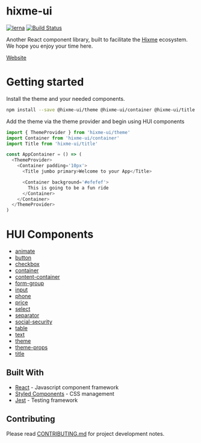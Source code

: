 hixme-ui
===============
[![lerna](https://img.shields.io/badge/maintained%20with-lerna-cc00ff.svg)](https://lernajs.io/)
[![Build Status](https://travis-ci.org/hixme/hixme-ui.svg?branch=master)](https://travis-ci.org/hixme/hixme-ui)

Another React component library, built to facilitate the
[Hixme](https://hixme.com/) ecosystem. We hope you enjoy your time here.

[Website](https://hixme.github.io/hixme-ui)

# Getting started

Install the theme and your needed components.

```bash
npm install --save @hixme-ui/theme @hixme-ui/container @hixme-ui/title
```

Add the theme via the theme provider and begin using HUI components

```javascript
import { ThemeProvider } from 'hixme-ui/theme'
import Container from 'hixme-ui/container'
import Title from 'hixme-ui/title'

const AppContainer = () => (
  <ThemeProvider>
    <Container padding='10px'>
      <Title jumbo primary>Welcome to your App</Title>

      <Container background='#efefef'>
        This is going to be a fun ride
      </Container>
    </Container>
  </ThemeProvider>
)
```

# HUI Components
* [animate](https://github.com/hixme/hixme-ui/tree/master/packages/animate)
* [button](https://github.com/hixme/hixme-ui/tree/master/packages/button)
* [checkbox](https://github.com/hixme/hixme-ui/tree/master/packages/checkbox)
* [container](https://github.com/hixme/hixme-ui/tree/master/packages/container)
* [content-container](https://github.com/hixme/hixme-ui/tree/master/packages/content-container)
* [form-group](https://github.com/hixme/hixme-ui/tree/master/packages/form-group)
* [input](https://github.com/hixme/hixme-ui/tree/master/packages/input)
* [phone](https://github.com/hixme/hixme-ui/tree/master/packages/phone)
* [price](https://github.com/hixme/hixme-ui/tree/master/packages/price)
* [select](https://github.com/hixme/hixme-ui/tree/master/packages/select)
* [separator](https://github.com/hixme/hixme-ui/tree/master/packages/separator)
* [social-security](https://github.com/hixme/hixme-ui/tree/master/packages/social-security)
* [table](https://github.com/hixme/hixme-ui/tree/master/packages/table)
* [text](https://github.com/hixme/hixme-ui/tree/master/packages/text)
* [theme](https://github.com/hixme/hixme-ui/tree/master/packages/theme)
* [theme-props](https://github.com/hixme/hixme-ui/tree/master/packages/theme-props)
* [title](https://github.com/hixme/hixme-ui/tree/master/packages/title)


## Built With

* [React](https://reactjs.org/) - Javascript component framework
* [Styled Components](https://www.styled-components.com) - CSS management
* [Jest](https://facebook.github.io/jest/) - Testing framework


## Contributing

Please read
[CONTRIBUTING.md](https://github.com/hixme/hixme-ui/blob/master/CONTRIBUTING.md)
for project development notes.


